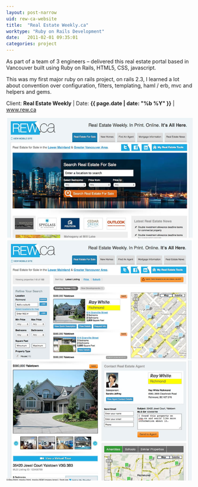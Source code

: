 ```yaml
---
layout: post-narrow
uid: rew-ca-website
title:  "Real Estate Weekly.ca"
worktype: "Ruby on Rails Development"
date:   2011-02-01 09:35:01
categories: project
---
```


<p>
	As part of a team of 3 engineers – delivered this real estate portal based in Vancouver built using Ruby on Rails, HTML5, CSS, javascript.
</p>
<p>
  This was my first major ruby on rails project, on rails 2.3, I learned a lot about convention over configuration, filters, templating, haml / erb, mvc and helpers and gems.
</p>

<p class="meta">Client: <strong>Real Estate Weekly</strong> | Date: <strong>{{ page.date | date: "%b %Y" }}</strong> | <a href="http://www.rew.ca">www.rew.ca</a></p>

<div class="showcase">
	<img src="/img/rew-ca-website/rewca1.jpg" alt="rewca1">
	<img src="/img/rew-ca-website/rewca2.jpg" alt="rewca2">
	<img src="/img/rew-ca-website/rewca3.jpg" alt="rewca3">
</div>